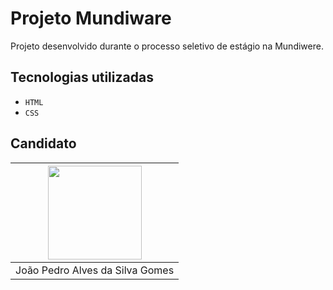 # Projeto Mundiware
Projeto desenvolvido durante o processo seletivo de estágio na Mundiwere.

## Tecnologias utilizadas
- ``HTML``
- ``CSS``

## Candidato
| <img src="https://avatars.githubusercontent.com/u/182433541?v=4" width="150"> |
| ----- |
| João Pedro Alves da Silva Gomes |
